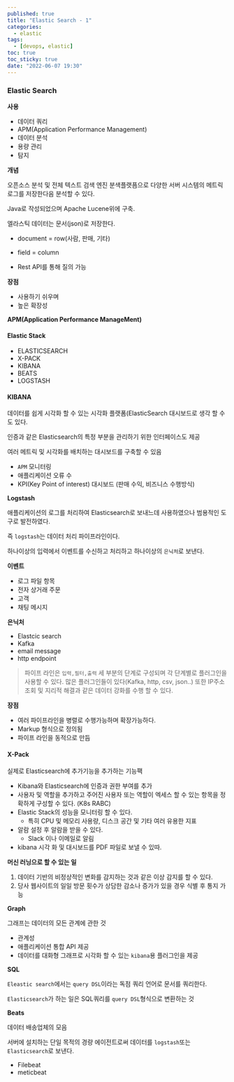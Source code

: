 ```yaml
---
published: true
title: "Elastic Search - 1"
categories:
  - elastic
tags:
  - [devops, elastic]
toc: true
toc_sticky: true
date: "2022-06-07 19:30"
---
```


### Elastic Search

**사용**

- 데이터 쿼리
- APM(Application Performance Management)
- 데이터 분석
- 용량 관리
- 탐지

**개념**

오픈소스 분석 및 전체 텍스트 검색 엔진 분색플랫픔으로 다양한 서버 시스템의 메트릭 로그를 저장한다음 분석할 수 있다.

Java로 작성되었으며 Apache Lucene위에 구축.

엘라스틱 데이터는 문서(json)로 저장한다.

- document = row(사람, 판매, 기타)
- field = column

- Rest API를 통해 질의 가능

**장점**

- 사용하기 쉬우며
- 높은 확장성

**APM(Application Performance ManageMent)**

#### Elastic Stack

- ELASTICSEARCH
- X-PACK
- KIBANA
- BEATS
- LOGSTASH

#### **KIBANA**

데이터를 쉽게 시각화 할 수 있는 시각화 플랫폼(ElasticSearch 대시보드로 생각 할 수도 있다.

인증과 같은 Elasticsearch의 특정 부분을 관리하기 위한 인터페이스도 제공

여러 메트릭 및 시각화를 배치하는 대시보드를 구축할 수 있음

- `APM` 모니터링
- 애플리케이션 오류 수
- KPI(Key Point of interest) 대시보드 (판매 수익, 비즈니스 수행방식)

**Logstash**

애플리케이션의 로그를 처리하여 Elasticsearch로 보내느데 사용하였으나 범용적인 도구로 발전하였다.

즉 `logstash`는 데이터 처리 파이프라인이다.

하나이상의 입력에서 이벤트를 수신하고 처리하고 하나이상의 `은닉처`로 보낸다.

**이벤트**

- 로그 파일 항목
- 전자 상거래 주문
- 고객
- 채팅 메시지

**은닉처**

- Elastcic search
- Kafka
- email message
- http endpoint

> 파이프 라인은 `입력,필터,출력` 세 부분의 단계로 구성되며 각 단계별로 플러그인을 사용할 수 있다. 많은 플러그인들이 있다(Kafka, http, csv, json..) 또한 IP주소 조회 및 지리적 해결과 같은 데이터 강화를 수행 할 수 있다.

**장점**

- 여러 파이프라인을 병렬로 수행가능하며 확장가능하다.
- Markup 형식으로 정의됨
- 파이프 라인을 동적으로 만듬

#### **X-Pack**

실제로 Elasticsearch에 추가기능을 추가하는 기능팩

- Kibana와 Elasticsearch에 인증과 권한 부여를 추가
- 사용자 및 역할을 추가하고 주어진 사용자 또는 역할이 엑세스 할 수 있는 항목을 정확하게 구성할 수 있다. (K8s RABC)
- Elastic Stack의 성능을 모니터링 할 수 있다.
  - 특히 CPU 및 메모리 사용량, 디스크 공간 및 기타 여러 유용한 지표
- 알람 설정 후 알람을 받을 수 있다.
  - Slack 이나 이메일로 알림
- kibana 시각 화 및 대시보드를 PDF 파일로 보낼 수 있따.

**머신 러닝으로 할 수 있는 일**

1. 데이터 기반의 비정상적인 변화를 감지하는 것과 같은 이상 감지를 할 수 있다.
2. 당사 웹사이트의 일일 방문 횟수가 상담한 감소나 증가가 있을 경우 식별 후 통지 가능

**Graph**

그래프는 데이터의 모든 관계에 관한 것

- 관계성
- 애플리케이션 통합 API 제공
- 데이터를 대화형 그래프로 시각화 할 수 있는 `kibana`용 플러그인을 제공

**SQL**

`Eleastic search`에서는 `query DSL`이라는 독점 쿼리 언어로 문서를 쿼리한다.

`Elasticsearch`가 하는 일은 SQL쿼리를 `query DSL`형식으로 변환하는 것

**Beats**

데이터 배송업체의 모음

서버에 설치하는 단일 목적의 경량 에이전트로써 데이터를 `logstash`또는 `Elasticsearch`로 보낸다.

- Filebeat
- meticbeat
